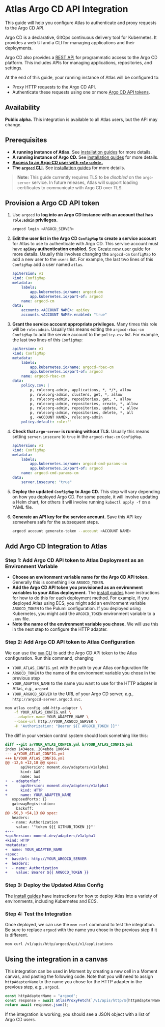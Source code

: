 # Atlas Argo CD API Integration

This guide will help you configure Atlas to authenticate and proxy requests to the Argo CD API.

Argo CD is a declarative, GitOps continuous delivery tool for Kubernetes.
It provides a web UI and a CLI for managing applications and their deployments.

Argo CD also provides a [REST API][argo-api] for programmatic access to the Argo CD platform.
This includes APIs for managing applications, repositories, and settings.

At the end of this guide, your running instance of Atlas will be configured to:

-   Proxy HTTP requests to the Argo CD API.
-   Authenticate these requests using one or more [Argo CD API tokens][api-tokens].

## Availability

**Public alpha.** This integration is available to all Atlas users, but the API may change.

## Prerequisites

-   **A running instance of Atlas.** See [installation guides][install-guides] for more details.
-   **A running instance of Argo CD.** See [installation guides][argo-install-guides] for more details.
-   [**Access to an Argo CD user with `role:admin`.**][argo-admin]
-   **The [`argocd` CLI][cli].** See [installation guides][argo-install-guides] for more details.

> **Note:** This guide currently requires TLS to be _disabled_ on the `argo-server` service. In
> future releases, Atlas will support loading certificates to communicate with Argo CD over TLS.

## Provision a Argo CD API token

1.  Use `argocd` to **log into an Argo CD instance with an account that has `role:admin` privileges.**

    ```bash
    argocd login <ARGOCD_SERVER>
    ```

1.  **Edit the user list in the Argo CD `ConfigMap` to create a service account** for Atlas to use to authenticate with Argo CD.
    This service account must have **`apiKey` authentication enabled.**
    See [Create new user guide][argo-create-user] for more details.
    Usually this involves changing the `argocd-cm` `ConfigMap` to add a new user to the `users` list.
    For example, the last two lines of this `ConfigMap` add a user named `atlas`.

    ```yaml
    apiVersion: v1
    kind: ConfigMap
    metadata:
        labels:
            app.kubernetes.io/name: argocd-cm
            app.kubernetes.io/part-of: argocd
        name: argocd-cm
    data:
        accounts.<ACCOUNT NAME>: apiKey
        accounts.<ACCOUNT NAME>.enabled: "true"
    ```

1.  **Grant the service account appropriate privileges.**
    Many times this role will be `role:admin`.
    Usually this means editing the `argocd-rbac-cm` `ConfigMap` to add the service account to the `policy.csv` list.
    For example, the last two lines of this `ConfigMap`:

    ```yaml
    apiVersion: v1
    kind: ConfigMap
    metadata:
        labels:
            app.kubernetes.io/name: argocd-rbac-cm
            app.kubernetes.io/part-of: argocd
        name: argocd-rbac-cm
    data:
        policy.csv: |
            p, role:org-admin, applications, *, */*, allow
            p, role:org-admin, clusters, get, *, allow
            p, role:org-admin, repositories, get, *, allow
            p, role:org-admin, repositories, create, *, allow
            p, role:org-admin, repositories, update, *, allow
            p, role:org-admin, repositories, delete, *, all
            g, <ACCOUNT NAME>, role:org-admin
        policy.default: role:''
    ```

1.  **Check that `argo-server` is running without TLS.**
    Usually this means setting `server.insecure` to `true` in the `argocd-rbac-cm` `ConfigMap`.

    ```yaml
    apiVersion: v1
    kind: ConfigMap
    metadata:
        labels:
            app.kubernetes.io/name: argocd-cmd-params-cm
            app.kubernetes.io/part-of: argocd
        name: argocd-cmd-params-cm
    data:
        server.insecure: "true"
    ```

1.  **Deploy the updated `ConfigMap` to Argo CD.**
    This step will vary depending on how you deployed Argo CD.
    For some people, it will involve updating a Helm chart, for others it will involve running `kubectl apply -f` on a YAML file.

1.  **Generate an API key for the service account.**
    Save this API key somewhere safe for the subsequent steps.

    ```bash
    argocd account generate-token --account <ACCOUNT NAME>
    ```

## Add Argo CD Integration to Atlas

### Step 1: Add Argo CD API token to Atlas Deployment as an Environment Variable

-   **Choose an environment variable name for the Argo CD API token.** Generally this is something like `ARGOCD_TOKEN`.
-   **Add the Argo CD API token you provisioned as an environment variables to your Atlas deployment.**
    The [install guides][install-guides] have instructions for how to do this for each deployment method.
    For example, if you deployed Atlas using ECS, you might add an environment variable `ARGOCD_TOKEN` to the Pulumi configuration.
    If you deployed using Kubernetes, you might add the `ARGOCD_TOKEN` environment variable to a `.env` file.
-   **Note the name of the environment variable you chose.** We will use this in the next step to configure the HTTP adapter.

### Step 2: Add Argo CD API token to Atlas Configuration

We can use the [`mom` CLI][mom] to add the Argo CD API token to the Atlas configuration.
Run this command, changing

-   `YOUR_ATLAS_CONFIG.yml` with the path to your Atlas configuration file
-   `ARGOCD_TOKEN` to the name of the environment variable you chose in the previous step
-   `YOUR_ADAPTER_NAME` to the name you want to use for the HTTP adapter in Atlas, _e.g._, `argocd`
-   `YOUR_ARGOCD_SERVER` to the URL of your Argo CD server, _e.g._, `http://argocd-server.argocd.svc`.

```sh
mom atlas config add-http-adapter \
    -f YOUR_ATLAS_CONFIG.yml \
    --adapter-name YOUR_ADAPTER_NAME \
    --base-url http://YOUR_ARGOCD_SERVER \
    -H 'Authorization: "Bearer ${{ ARGOCD_TOKEN }}"'
```

The diff in your version control system should look something like this:

```diff
diff --git a/YOUR_ATLAS_CONFIG.yml b/YOUR_ATLAS_CONFIG.yml
index 1434ece..204ebde 100644
--- a/YOUR_ATLAS_CONFIG.yml
+++ b/YOUR_ATLAS_CONFIG.yml
@@ -12,6 +12,10 @@ spec:
       apiVersion: moment.dev/adapters/v1alpha1
       kind: AWS
       name: aws
+  - adapterRef:
+      apiVersion: moment.dev/adapters/v1alpha1
+      kind: HTTP
+      name: YOUR_ADAPTER_NAME
   exposedPorts: {}
   gatewayRegistration:
     backoff:
@@ -50,3 +54,13 @@ spec:
   headers:
   - name: Authorization
     value: '"token ${{ GITHUB_TOKEN }}"'
+---
+apiVersion: moment.dev/adapters/v1alpha1
+kind: HTTP
+metadata:
+  name: YOUR_ADAPTER_NAME
+spec:
+  baseUrl: http://YOUR_ARGOCD_SERVER
+  headers:
+  - name: Authorization
+    value: Bearer ${{ ARGOCD_TOKEN }}
```

### Step 3: Deploy the Updated Atlas Config

The [install guides][install-guides] have instructions for how to deploy Atlas into a variety of environments, including Kubernetes and ECS.

### Step 4: Test the Integration

Once deployed, we can use the `mom curl` command to test the integration.
Be sure to replace `argocd` with the name you chose in the previous step if it is different.

```sh
mom curl /v1/apis/http/argocd/api/v1/applications
```

## Using the integration in a canvas

This integration can be used in Moment by creating a new cell in a Moment canvas, and pasting the following code.
Note that you will need to assign `httpAdapterName` to the name you chose for the HTTP adapter in the previous step, _e.g._, `argocd`.

```typescript
const httpAdapterName = "argocd";
const response = await atlasProxyFetch(`/v1/apis/http/${httpAdapterName}/api/v1/applications`);
return await response.json();
```

If the integration is working, you should see a JSON object with a list of Argo CD users.

[argo-api]: https://argo-cd.readthedocs.io/en/stable/developer-guide/api-docs/
[argo-install-guides]: https://argo-cd.readthedocs.io/en/stable/getting_started/
[argo-admin]: https://argo-cd.readthedocs.io/en/stable/operator-manual/rbac/#basic-built-in-roles
[api-tokens]: https://argo-cd.readthedocs.io/en/latest/user-guide/commands/argocd_account_generate-token/
[cli]: https://argo-cd.readthedocs.io/en/stable/user-guide/commands/argocd/
[argo-create-user]: https://argo-cd.readthedocs.io/en/stable/operator-manual/user-management/#create-new-user
[mom]: /atlas-docs/Installations/mom-cli-reference.md
[install-guides]: /atlas-docs/Installations/
